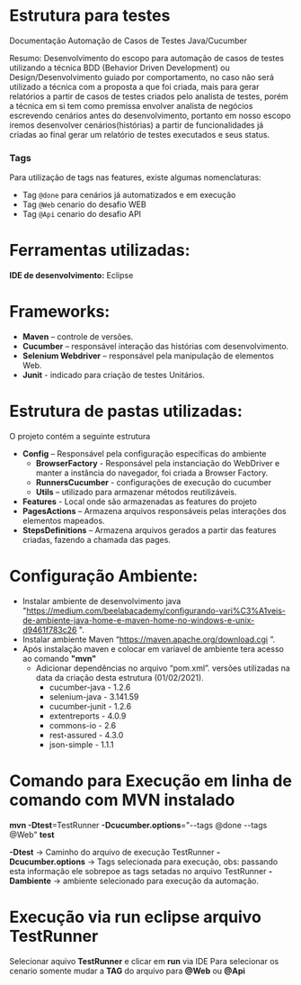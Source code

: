 # Estrutura para testes
Documentação Automação de Casos de Testes Java/Cucumber

Resumo: 
Desenvolvimento do escopo para automação de casos de testes utilizando a técnica BDD (Behavior Driven Development) ou Design/Desenvolvimento guiado por comportamento, no caso não será utilizado a técnica com a proposta a que foi criada, mais para gerar relatórios a partir de casos de testes criados pelo analista de testes, porém a técnica em si tem como premissa envolver analista de negócios escrevendo cenários antes do desenvolvimento, portanto em nosso escopo iremos desenvolver cenários(histórias) a partir de funcionalidades já criadas ao final gerar um relatório de testes executados e seus status.

### Tags ###

Para utilização de tags nas features, existe algumas nomenclaturas:

- Tag `@done` para cenários já automatizados e em execução
- Tag `@Web` cenario do desafio WEB
- Tag `@Api` cenario do desafio API


# Ferramentas utilizadas:
**IDE de desenvolvimento:** Eclipse

# Frameworks: 
- **Maven** – controle de versões.
- **Cucumber** – responsável interação das histórias com desenvolvimento.
- **Selenium Webdriver** – responsável pela manipulação de elementos Web.
- **Junit** -  indicado para criação de testes Unitários.

# Estrutura de pastas utilizadas:
O projeto contém a seguinte estrutura
- **Config** – Responsável pela configuração específicas do ambiente
	- **BrowserFactory** - Responsável pela instanciação do WebDriver e manter a instância do navegador, foi criada a Browser Factory.
	- **RunnersCucumber** -  configurações de execução do cucumber
 	- **Utils** – utilizado para armazenar métodos reutilizáveis.
- **Features** - Local onde são armazenadas as features do projeto 
- **PagesActions** – Armazena arquivos responsáveis pelas interações dos elementos mapeados.
- **StepsDefinitions** – Armazena arquivos gerados a partir das features criadas, fazendo a chamada das pages.


# Configuração Ambiente: 
- Instalar ambiente de desenvolvimento java "https://medium.com/beelabacademy/configurando-vari%C3%A1veis-de-ambiente-java-home-e-maven-home-no-windows-e-unix-d9461f783c26 ".
- Instalar ambiente Maven “https://maven.apache.org/download.cgi ”.
- Após instalação maven e colocar em variavel de ambiente tera acesso ao comando **"mvn"**
  - Adicionar dependências no arquivo “pom.xml”.
versões utilizadas na data da criação desta estrutura (01/02/2021).
    - cucumber-java - 1.2.6
    - selenium-java - 3.141.59
    - cucumber-junit - 1.2.6
    - extentreports - 4.0.9
    - commons-io - 2.6
	- rest-assured - 4.3.0
	- json-simple - 1.1.1
	
# Comando para Execução em linha de comando com MVN instalado

**mvn -Dtest**=TestRunner **-Dcucumber.options**="--tags @done --tags @Web" **test**
 
**-Dtest** -> Caminho do arquivo de execução TestRunner
**-Dcucumber.options** -> Tags selecionada para execução, obs: passando esta informação ele sobrepoe as tags setadas no arquivo TestRunner
**-Dambiente** -> ambiente selecionado para execução da automação.

# Execução via run eclipse arquivo TestRunner

Selecionar aquivo **TestRunner** e clicar em **run** via IDE
Para selecionar os cenario somente mudar a **TAG** do arquivo para **@Web** ou **@Api**

 
  
  

